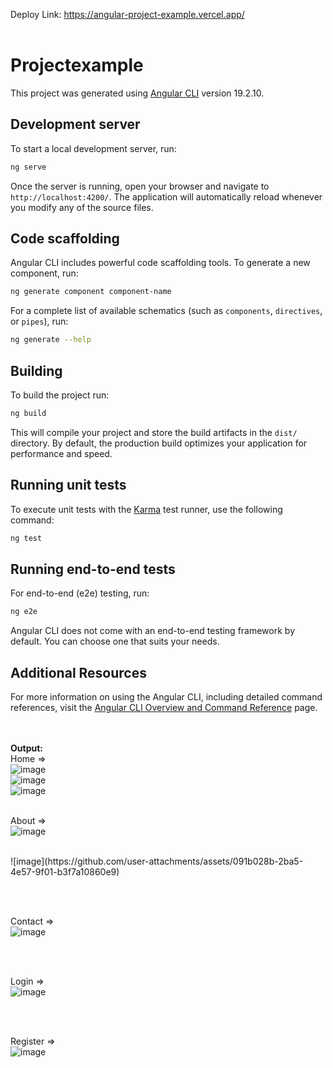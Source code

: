 Deploy Link: https://angular-project-example.vercel.app/
<br>
<br>
# Projectexample

This project was generated using [Angular CLI](https://github.com/angular/angular-cli) version 19.2.10.

## Development server

To start a local development server, run:

```bash
ng serve
```

Once the server is running, open your browser and navigate to `http://localhost:4200/`. The application will automatically reload whenever you modify any of the source files.

## Code scaffolding

Angular CLI includes powerful code scaffolding tools. To generate a new component, run:

```bash
ng generate component component-name
```

For a complete list of available schematics (such as `components`, `directives`, or `pipes`), run:

```bash
ng generate --help
```

## Building

To build the project run:

```bash
ng build
```

This will compile your project and store the build artifacts in the `dist/` directory. By default, the production build optimizes your application for performance and speed.

## Running unit tests

To execute unit tests with the [Karma](https://karma-runner.github.io) test runner, use the following command:

```bash
ng test
```

## Running end-to-end tests

For end-to-end (e2e) testing, run:

```bash
ng e2e
```

Angular CLI does not come with an end-to-end testing framework by default. You can choose one that suits your needs.

## Additional Resources

For more information on using the Angular CLI, including detailed command references, visit the [Angular CLI Overview and Command Reference](https://angular.dev/tools/cli) page.

<br> <br> 
<b> Output: </b>
<br> Home => <br>
![image](https://github.com/user-attachments/assets/cc554685-ff10-42cd-a428-af680f2fa881)
<br> 
![image](https://github.com/user-attachments/assets/54f2f34c-cf38-4180-9f6c-5504b76468af)
<br>
![image](https://github.com/user-attachments/assets/337073d1-1661-4a6e-b831-74af32f351c4)
<br>
<br>

About => 
<br>
![image](https://github.com/user-attachments/assets/f1bff0b5-ce5b-4859-851e-7e1fb0e96c3a)

<br>
![image](https://github.com/user-attachments/assets/091b028b-2ba5-4e57-9f01-b3f7a10860e9)

<br><br>

Contact =>
<br>
![image](https://github.com/user-attachments/assets/f1034ee3-b5d2-4549-885e-53e071f72b83)

<br> <br>

Login => 
<br>
![image](https://github.com/user-attachments/assets/4bf6ac6d-42bd-4740-886b-42dc4487dd66)

<br> <br>


Register =>
<br>
![image](https://github.com/user-attachments/assets/82e71f6d-cb07-4e51-b7b1-fe0ea78daa06)

<br>





